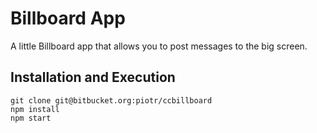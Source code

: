 # Billboard App

A little Billboard app that allows you to post messages to the big screen.

## Installation and Execution
```
git clone git@bitbucket.org:piotr/ccbillboard
npm install
npm start

``` 
